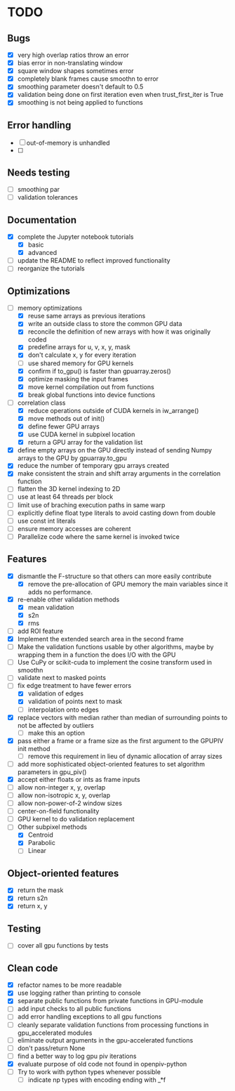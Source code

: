 # TODO

## Bugs
- [x] very high overlap ratios throw an error
- [x] bias error in non-translating window
- [x] square window shapes sometimes error
- [x] completely blank frames cause smoothn to error
- [x] smoothing parameter doesn't default to 0.5
- [x] validation being done on first iteration even when trust_first_iter is True
- [x] smoothing is not being applied to functions

## Error handling
- [ ] out-of-memory is unhandled
- [ ] 

## Needs testing
- [ ] smoothing par
- [ ] validation tolerances

## Documentation
- [x] complete the Jupyter notebook tutorials
   - [x] basic
   - [x] advanced
- [ ] update the README to reflect improved functionality
- [ ] reorganize the tutorials

## Optimizations
- [ ] memory optimizations
  - [x] reuse same arrays as previous iterations
  - [x] write an outside class to store the common GPU data
  - [x] reconcile the definition of new arrays with how it was originally coded
  - [x] predefine arrays for u, v, x, y, mask
  - [x] don't calculate x, y for every iteration
  - [ ] use shared memory for GPU kernels
  - [x] confirm if to_gpu() is faster than gpuarray.zeros()
  - [x] optimize masking the input frames
  - [x] move kernel compilation out from functions
  - [x] break global functions into device functions

- [ ] correlation class
  - [x] reduce operations outside of CUDA kernels in iw_arrange()
  - [x] move methods out of init()
  - [x] define fewer GPU arrays
  - [x] use CUDA kernel in subpixel location
  - [x] return a GPU array for the validation list

- [x] define empty arrays on the GPU directly instead of sending Numpy arrays to the GPU by gpuarray.to_gpu
- [x] reduce the number of temporary gpu arrays created
- [x] make consistent the strain and shift array arguments in the correlation function
- [ ] flatten the 3D kernel indexing to 2D
- [ ] use at least 64 threads per block
- [ ] limit use of braching execution paths in same warp
- [ ] explicitly define float type literals to avoid casting down from double
- [ ] use const int literals
- [ ] ensure memory accesses are coherent
- [ ] Parallelize code where the same kernel is invoked twice

## Features
- [x] dismantle the F-structure so that others can more easily contribute
  - [x] remove the pre-allocation of GPU memory the main variables since it adds no performance.
- [x] re-enable other validation methods
  - [x] mean validation
  - [x] s2n
  - [x] rms
- [ ] add ROI feature
- [x] Implement the extended search area in the second frame
- [ ] Make the validation functions usable by other algorithms, maybe by wrapping them in a function the does I/O with the GPU
- [ ] Use CuPy or scikit-cuda to implement the cosine transform used in smoothn
- [ ] validate next to masked points
- [ ] fix edge treatment to have fewer errors
  - [x] validation of edges
  - [x] validation of points next to mask
  - [ ] interpolation onto edges
- [x] replace vectors with median rather than median of surrounding points to not be affected by outliers
  - [ ] make this an option
- [x] pass either a frame or a frame size as the first argument to the GPUPIV init method
  - [ ] remove this requirement in lieu of dynamic allocation of array sizes
- [ ] add more sophisticated object-oriented features to set algorithm parameters in gpu_piv()
- [x] accept either floats or ints as frame inputs
- [ ] allow non-integer x, y, overlap
- [ ] allow non-isotropic x, y, overlap
- [ ] allow non-power-of-2 window sizes
- [ ] center-on-field functionality
- [ ] GPU kernel to do validation replacement
- [ ] Other subpixel methods
  - [x] Centroid
  - [x] Parabolic
  - [ ] Linear

## Object-oriented features
- [x] return the mask
- [x] return s2n
- [x] return x, y

## Testing
- [ ] cover all gpu functions by tests

## Clean code
- [x] refactor names to be more readable
- [x] use logging rather than printing to console
- [x] separate public functions from private functions in GPU-module
- [ ] add input checks to all public functions
- [ ] add error handling exceptions to all gpu functions
- [ ] cleanly separate validation functions from processing functions in gpu_accelerated modules
- [ ] eliminate output arguments in the gpu-accelerated functions
- [ ] don't pass/return None
- [ ] find a better way to log gpu piv iterations
- [x] evaluate purpose of old code not found in openpiv-python
- [ ] Try to work with python types whenever possible
  - [ ] indicate np types with encoding ending with _*f

